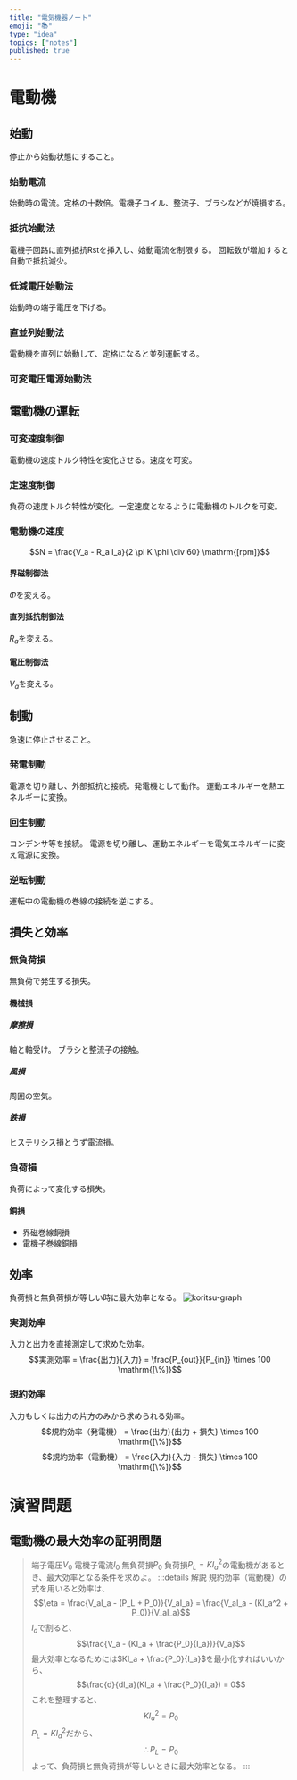 ```yaml
---
title: "電気機器ノート"
emoji: "📚"
type: "idea"
topics: ["notes"]
published: true
---
```

# 電動機

## 始動
停止から始動状態にすること。

### 始動電流
始動時の電流。定格の十数倍。電機子コイル、整流子、ブラシなどが焼損する。

### 抵抗始動法
電機子回路に直列抵抗Rstを挿入し、始動電流を制限する。
回転数が増加すると自動で抵抗減少。

### 低減電圧始動法
始動時の端子電圧を下げる。

### 直並列始動法
電動機を直列に始動して、定格になると並列運転する。

### 可変電圧電源始動法

## 電動機の運転
### 可変速度制御
電動機の速度トルク特性を変化させる。速度を可変。
### 定速度制御
負荷の速度トルク特性が変化。一定速度となるように電動機のトルクを可変。
### 電動機の速度
$$N = \frac{V_a - R_a I_a}{2 \pi K \phi \div 60} \mathrm{[rpm]}$$
#### 界磁制御法
$\Phi$を変える。
#### 直列抵抗制御法
$R_a$を変える。
#### 電圧制御法
$V_a$を変える。

## 制動
急速に停止させること。
### 発電制動
電源を切り離し、外部抵抗と接続。発電機として動作。
運動エネルギーを熱エネルギーに変換。
### 回生制動
コンデンサ等を接続。
電源を切り離し、運動エネルギーを電気エネルギーに変え電源に変換。
### 逆転制動
運転中の電動機の巻線の接続を逆にする。

## 損失と効率
### 無負荷損
無負荷で発生する損失。
#### 機械損
##### 摩擦損
軸と軸受け。
ブラシと整流子の接触。
##### 風損
周囲の空気。
##### 鉄損
ヒステリシス損とうず電流損。
### 負荷損
負荷によって変化する損失。
#### 銅損
- 界磁巻線銅損
- 電機子巻線銅損

## 効率
負荷損と無負荷損が等しい時に最大効率となる。
![koritsu-graph](https://storage.googleapis.com/zenn-user-upload/95tk8xyjlbokte89fd9tlbx975jt)
### 実測効率
入力と出力を直接測定して求めた効率。
$$実測効率 = \frac{出力}{入力} = \frac{P_{out}}{P_{in}} \times 100 \mathrm{[\%]}$$
### 規約効率
入力もしくは出力の片方のみから求められる効率。
$$規約効率（発電機） = \frac{出力}{出力 + 損失} \times 100 \mathrm{[\%]}$$
$$規約効率（電動機） = \frac{入力}{入力 - 損失} \times 100 \mathrm{[\%]}$$
# 演習問題
## 電動機の最大効率の証明問題
> 端子電圧$V_0$ 電機子電流$I_0$ 無負荷損$P_0$ 負荷損$P_L = KI_a^2$の電動機があるとき、最大効率となる条件を求めよ。
:::details 解説
規約効率（電動機）の式を用いると効率は、
$$\eta = \frac{V_aI_a - (P_L + P_0)}{V_aI_a} = \frac{V_aI_a - (KI_a^2 + P_0)}{V_aI_a}$$
$I_a$で割ると、
$$\frac{V_a - (KI_a + \frac{P_0}{I_a})}{V_a}$$
最大効率となるためには$KI_a + \frac{P_0}{I_a}$を最小化すればいいから、
$$\frac{d}{dI_a}(KI_a + \frac{P_0}{I_a}) = 0$$
これを整理すると、
$$KI_a^2 = P_0$$
$P_L = KI_a^2$だから、
$$\therefore P_L = P_0$$
よって、負荷損と無負荷損が等しいときに最大効率となる。
:::
